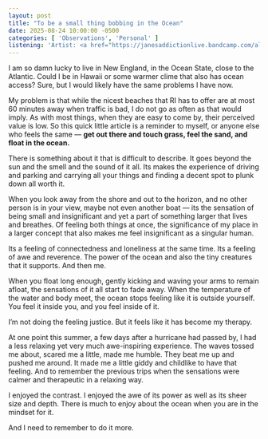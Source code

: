 ```yaml
---
layout: post
title: "To be a small thing bobbing in the Ocean"
date: 2025-08-24 10:00:00 -0500
categories: [ 'Observations', 'Personal' ]
listening: 'Artist: <a href="https://janesaddictionlive.bandcamp.com/album/alive-at-twenty-five-ritual-de-lo-habitual-live">Janes Addiction</a>'
---
```


I am so damn lucky to live in New England, in the Ocean State, close to the Atlantic. Could I be in Hawaii or some warmer clime that also has ocean access? Sure, but I would likely have the same problems I have now.

My problem is that while the nicest beaches that RI has to offer are at most 60 minutes away when traffic is bad, I do not go as often as that would imply. As with most things, when they are easy to come by, their perceived value is low. So this quick little article is a reminder to myself, or anyone else who feels the same — **get out there and touch grass, feel the sand, and float in the ocean.**

There is something about it that is difficult to describe. It goes beyond the sun and the smell and the sound of it all. Its makes the experience of driving and parking and carrying all your things and finding a decent spot to plunk down all worth it.

When you look away from the shore and out to the horizon, and no other person is in your view, maybe not even another boat — its the sensation of being small and insignificant and yet a part of something larger that lives and breathes. Of feeling both things at once, the significance of my place in a larger concept that also makes me feel insignificant as a singular human.

Its a feeling of connectedness and loneliness at the same time. Its a feeling of awe and reverence. The power of the ocean and also the tiny creatures that it supports. And then me.

When you float long enough, gently kicking and waving your arms to remain afloat, the sensations of it all start to fade away. When the temperature of the water and body meet, the ocean stops feeling like it is outside yourself. You feel it inside you, and you feel inside of it.

I’m not doing the feeling justice. But it feels like it has become my therapy.

At one point this summer, a few days after a hurricane had passed by, I had a less relaxing yet very much awe-inspiring experience. The waves tossed me about, scared me a little, made me humble. They beat me up and pushed me around. It made me a little giddy and childlike to have that feeling. And to remember the previous trips when the sensations were calmer and therapeutic in a relaxing way.

I enjoyed the contrast. I enjoyed the awe of its power as well as its sheer size and depth. There is much to enjoy about the ocean when you are in the mindset for it.

And I need to remember to do it more.
